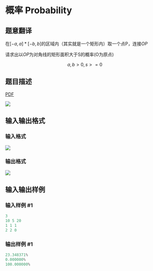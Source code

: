 # 概率 Probability

## 题意翻译

在$[-a,a]*[-b,b]$的区域内（其实就是一个矩形内）取一个点P，连接$OP$

请求出以$OP$为对角线的矩形面积大于S的概率(O为原点)

$$a,b>0,s>=0$$

## 题目描述

[problemUrl]: https://uva.onlinejudge.org/index.php?option=com_onlinejudge&Itemid=8&category=25&page=show_problem&problem=2321

[PDF](https://uva.onlinejudge.org/external/113/p11346.pdf)

![](https://cdn.luogu.com.cn/upload/vjudge_pic/UVA11346/c247604e291757a3a3610575f0efe48dea48c400.png)

## 输入输出格式

### 输入格式

![](https://cdn.luogu.com.cn/upload/vjudge_pic/UVA11346/cf0805442f4307001393d3d7017759cd4495ec1d.png)

### 输出格式

![](https://cdn.luogu.com.cn/upload/vjudge_pic/UVA11346/52dc8c560b3dbd4b2b6e47de928c41d4587132da.png)

## 输入输出样例

### 输入样例 #1

```cpp
3
10 5 20
1 1 1
2 2 0
```


### 输出样例 #1

```cpp
23.348371%
0.000000%
100.000000%
```


